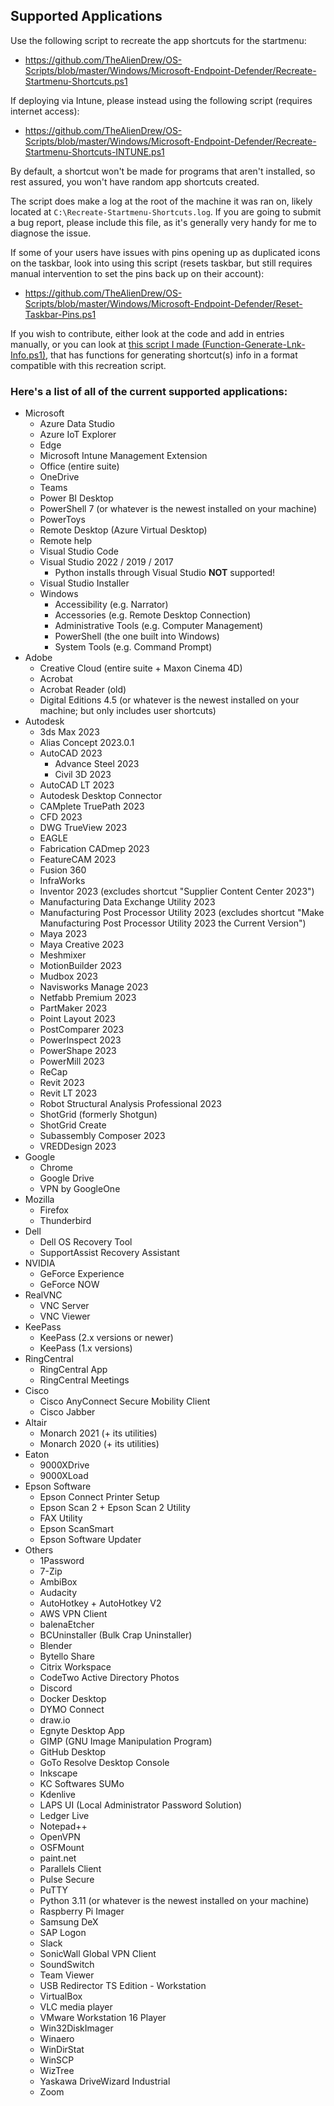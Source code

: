 ## Supported Applications

Use the following script to recreate the app shortcuts for the startmenu:
 - https://github.com/TheAlienDrew/OS-Scripts/blob/master/Windows/Microsoft-Endpoint-Defender/Recreate-Startmenu-Shortcuts.ps1

If deploying via Intune, please instead using the following script (requires internet access):
 - https://github.com/TheAlienDrew/OS-Scripts/blob/master/Windows/Microsoft-Endpoint-Defender/Recreate-Startmenu-Shortcuts-INTUNE.ps1

By default, a shortcut won't be made for programs that aren't installed, so rest assured, you won't have random app shortcuts created.

The script does make a log at the root of the machine it was ran on, likely located at `C:\Recreate-Startmenu-Shortcuts.log`. If you are going to submit a bug report, please include this file, as it's generally very handy for me to diagnose the issue.

If some of your users have issues with pins opening up as duplicated icons on the taskbar, look into using this script (resets taskbar, but still requires manual intervention to set the pins back up on their account):
 - https://github.com/TheAlienDrew/OS-Scripts/blob/master/Windows/Microsoft-Endpoint-Defender/Reset-Taskbar-Pins.ps1

If you wish to contribute, either look at the code and add in entries manually, or you can look at [this script I made (Function-Generate-Lnk-Info.ps1)](https://github.com/TheAlienDrew/OS-Scripts/blob/master/Windows/Microsoft-Endpoint-Defender/Function-Generate-Lnk-Info.ps1), that has functions for generating shortcut(s) info in a format compatible with this recreation script.

### Here's a list of all of the current supported applications:
 - Microsoft
   - Azure Data Studio
   - Azure IoT Explorer
   - Edge
   - Microsoft Intune Management Extension
   - Office (entire suite)
   - OneDrive
   - Teams
   - Power BI Desktop
   - PowerShell 7 (or whatever is the newest installed on your machine)
   - PowerToys
   - Remote Desktop (Azure Virtual Desktop)
   - Remote help
   - Visual Studio Code
   - Visual Studio 2022 / 2019 / 2017
     - Python installs through Visual Studio **NOT** supported!
   - Visual Studio Installer
   - Windows
     - Accessibility (e.g. Narrator)
     - Accessories (e.g. Remote Desktop Connection)
     - Administrative Tools (e.g. Computer Management)
     - PowerShell (the one built into Windows)
     - System Tools (e.g. Command Prompt)
 - Adobe
   - Creative Cloud (entire suite + Maxon Cinema 4D)
   - Acrobat
   - Acrobat Reader (old)
   - Digital Editions 4.5 (or whatever is the newest installed on your machine; but only includes user shortcuts)
 - Autodesk
   - 3ds Max 2023
   - Alias Concept 2023.0.1
   - AutoCAD 2023
     - Advance Steel 2023
     - Civil 3D 2023
   - AutoCAD LT 2023
   - Autodesk Desktop Connector
   - CAMplete TruePath 2023
   - CFD 2023
   - DWG TrueView 2023
   - EAGLE
   - Fabrication CADmep 2023
   - FeatureCAM 2023
   - Fusion 360
   - InfraWorks
   - Inventor 2023 (excludes shortcut "Supplier Content Center 2023")
   - Manufacturing Data Exchange Utility 2023
   - Manufacturing Post Processor Utility 2023 (excludes shortcut "Make Manufacturing Post Processor Utility 2023 the Current Version")
   - Maya 2023
   - Maya Creative 2023
   - Meshmixer
   - MotionBuilder 2023
   - Mudbox 2023
   - Navisworks Manage 2023
   - Netfabb Premium 2023
   - PartMaker 2023
   - Point Layout 2023
   - PostComparer 2023
   - PowerInspect 2023
   - PowerShape 2023
   - PowerMill 2023
   - ReCap
   - Revit 2023
   - Revit LT 2023
   - Robot Structural Analysis Professional 2023
   - ShotGrid (formerly Shotgun)
   - ShotGrid Create
   - Subassembly Composer 2023
   - VREDDesign 2023
 - Google
   - Chrome
   - Google Drive
   - VPN by GoogleOne
 - Mozilla
   - Firefox
   - Thunderbird
 - Dell
   - Dell OS Recovery Tool
   - SupportAssist Recovery Assistant
 - NVIDIA
   - GeForce Experience
   - GeForce NOW
 - RealVNC
   - VNC Server
   - VNC Viewer
 - KeePass
   - KeePass (2.x versions or newer)
   - KeePass (1.x versions)
 - RingCentral
   - RingCentral App
   - RingCentral Meetings
 - Cisco
   - Cisco AnyConnect Secure Mobility Client
   - Cisco Jabber
 - Altair
   - Monarch 2021 (+ its utilities)
   - Monarch 2020 (+ its utilities)
 - Eaton
   - 9000XDrive
   - 9000XLoad
 - Epson Software
   - Epson Connect Printer Setup
   - Epson Scan 2 + Epson Scan 2 Utility
   - FAX Utility
   - Epson ScanSmart
   - Epson Software Updater
 - Others
   - 1Password
   - 7-Zip
   - AmbiBox
   - Audacity
   - AutoHotkey + AutoHotkey V2
   - AWS VPN Client
   - balenaEtcher
   - BCUninstaller (Bulk Crap Uninstaller)
   - Blender
   - Bytello Share
   - Citrix Workspace
   - CodeTwo Active Directory Photos
   - Discord
   - Docker Desktop
   - DYMO Connect
   - draw.io
   - Egnyte Desktop App
   - GIMP (GNU Image Manipulation Program)
   - GitHub Desktop
   - GoTo Resolve Desktop Console
   - Inkscape
   - KC Softwares SUMo
   - Kdenlive
   - LAPS UI (Local Administrator Password Solution)
   - Ledger Live
   - Notepad++
   - OpenVPN
   - OSFMount
   - paint.net
   - Parallels Client
   - Pulse Secure
   - PuTTY
   - Python 3.11 (or whatever is the newest installed on your machine)
   - Raspberry Pi Imager
   - Samsung DeX
   - SAP Logon
   - Slack
   - SonicWall Global VPN Client
   - SoundSwitch
   - Team Viewer
   - USB Redirector TS Edition - Workstation
   - VirtualBox
   - VLC media player
   - VMware Workstation 16 Player
   - Win32DiskImager
   - Winaero
   - WinDirStat
   - WinSCP
   - WizTree
   - Yaskawa DriveWizard Industrial
   - Zoom
